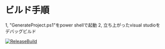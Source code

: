 # ビルド手順
1, "GenerateProject.ps1"をpower shellで起動
2, 立ち上がったvisual studioをデバッグビルド


[![ReleaseBuild](https://github.com/OonoYouji/ONEngine/actions/workflows/ReleaseBuild.yml/badge.svg)](https://github.com/OonoYouji/ONEngine/actions/workflows/ReleaseBuild.yml)
